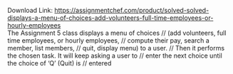 Download Link: https://assignmentchef.com/product/solved-solved-displays-a-menu-of-choices-add-volunteers-full-time-employees-or-hourly-employees
<br>
The Assignment 5 class displays a menu of choices // (add volunteers, full time employees, or hourly employees, // compute their pay, search a member, list members, // quit, display menu) to a user. // Then it performs the chosen task. It will keep asking a user to // enter the next choice until the choice of ‘Q’ (Quit) is // entered